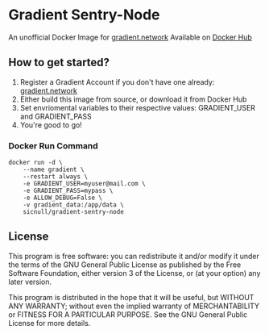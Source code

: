 # Gradient Sentry-Node
An unofficial Docker Image for [gradient.network](https://app.gradient.network/signup?code=STFUMU)
Available on [Docker Hub](https://hub.docker.com/r/sicnull/gradient-sentry-node)


## How to get started?
1. Register a Gradient Account if you don't have one already: [gradient.network](https://app.gradient.network/signup?code=STFUMU)
2. Either build this image from source, or download it from Docker Hub
3. Set envriomental variables to their respective values: GRADIENT_USER and GRADIENT_PASS
4. You're good to go!

### Docker Run Command
```
docker run -d \
    --name gradient \
    --restart always \
    -e GRADIENT_USER=myuser@mail.com \
    -e GRADIENT_PASS=mypass \
    -e ALLOW_DEBUG=False \
    -v gradient_data:/app/data \
    sicnull/gradient-sentry-node
```
## License
This program is free software: you can redistribute it and/or modify it under the terms of the GNU General Public License as published by the Free Software Foundation, either version 3 of the License, or (at your option) any later version.

This program is distributed in the hope that it will be useful, but WITHOUT ANY WARRANTY; without even the implied warranty of MERCHANTABILITY or FITNESS FOR A PARTICULAR PURPOSE. See the GNU General Public License for more details.

